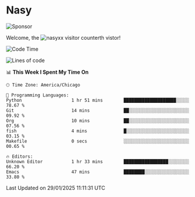 # Nasy

<!--
<p align="center">
<img height="200" src="https://github-readme-stats.vercel.app/api?username=nasyxx&count_private=true&show_icons=true&theme=dracula&include_all_commits=true"/>
<img height="200" src="https://github-readme-stats.vercel.app/api/top-langs/?username=nasyxx&theme=dracula&hide=html,jupyter+notebook&count_private=true&show_icons=true"/>
</p>

  
----------------
-->

![Sponsor](https://img.shields.io/static/v1.svg?label=Sponsor&message=%E2%9D%A4&logo=GitHub&style=flat&color=pink)
 
Welcome, the ![nasyxx visitor counter](https://count.getloli.com/get/@nasyxx?theme=rule34)th vistor!
 
<!--START_SECTION:waka-->
![Code Time](http://img.shields.io/badge/Code%20Time-4%2C731%20hrs%2022%20mins-blue)

![Lines of code](https://img.shields.io/badge/From%20Hello%20World%20I%27ve%20Written-6.3%20million%20lines%20of%20code-blue)

📊 **This Week I Spent My Time On** 

```text
🕑︎ Time Zone: America/Chicago

💬 Programming Languages: 
Python                   1 hr 51 mins        ████████████████████░░░░░   78.67 % 
Git                      14 mins             ██░░░░░░░░░░░░░░░░░░░░░░░   09.92 % 
Org                      10 mins             ██░░░░░░░░░░░░░░░░░░░░░░░   07.56 % 
fish                     4 mins              █░░░░░░░░░░░░░░░░░░░░░░░░   03.15 % 
Makefile                 0 secs              ░░░░░░░░░░░░░░░░░░░░░░░░░   00.65 % 

🔥 Editors: 
Unknown Editor           1 hr 33 mins        █████████████████░░░░░░░░   66.20 % 
Emacs                    47 mins             ████████░░░░░░░░░░░░░░░░░   33.80 % 
```


 Last Updated on 29/01/2025 11:11:31 UTC
<!--END_SECTION:waka-->

<!-- ![visitors](https://visitor-badge.laobi.icu/badge?page_id=nasyxx.nasyxx) -->
